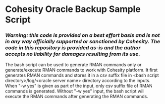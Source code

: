 # Cohesity Oracle Backup Sample Script
### ***Warning: this code is provided on a best effort basis and is not in any way officially supported or sanctioned by Cohesity. The code in this repository is provided as-is and the author accepts no liability for damages resulting from its use.***

The bash script can be used to generate RMAN commands only or generate/execute RMAN commands to work with Cohesity platform. It first generates RMAN commands and stores it in a csv suffix file in \<bash script directory\>/log/\<oracle server name\> directory according to the inputs. When "\-w yes" is given as part of the input, only csv suffix file of RMAN commands is generated. Without "\-w yes" input, the bash script will execute the RMAN commands after generating the RMAN commands. 

